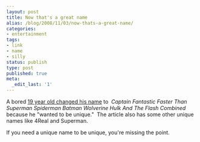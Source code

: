 ```yaml
---
layout: post
title: Now that's a great name
alias: /blog/2008/11/03/now-thats-a-great-name/
categories:
- entertainment
tags:
- link
- name
- silly
status: publish
type: post
published: true
meta:
  _edit_last: '1'
---
```

A bored <a title="Terrible names" href="http://www.telegraph.co.uk/news/newstopics/howaboutthat/3369609/Teenager-changes-name-to-Captain-Fantastic.html" target="_blank">19 year old changed his name</a> to  <em>Captain Fantastic Faster Than Superman Spiderman Batman Wolverine Hulk And The Flash Combined</em> because he "wanted to be unique."  The article also has some other unique names like 4Real and Superman.

If you need a unique name to be unique, you're missing the point.
